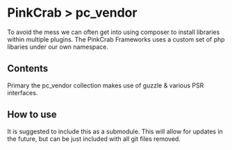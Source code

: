 # PinkCrab > pc_vendor #

To avoid the mess we can often get into using composer to install libraries within multiple plugins. The PinkCrab Frameworks uses a custom set of php libaries under our own namespace. 

## Contents ##

Primary the pc_vendor collection makes use of guzzle & various PSR interfaces. 

## How to use ##

It is suggested to include this as a submodule. This will allow for updates in the future, but can be just included with all git files removed.